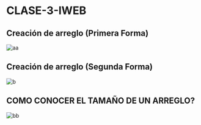 # CLASE-3-IWEB

## Creación de arreglo (Primera Forma)
![aa](https://github.com/SergioABS0813/CLASE-3-IWEB/assets/134556600/edf4f83c-4f57-458a-b751-067fbdd59bf4)

## Creación de arreglo (Segunda Forma)
![b](https://github.com/SergioABS0813/CLASE-3-IWEB/assets/134556600/ab75282e-4a22-47b0-b6e2-7a3a21ea0260)

## COMO CONOCER EL TAMAÑO DE UN ARREGLO?
![bb](https://github.com/SergioABS0813/CLASE-3-IWEB/assets/134556600/fde56f2f-57fc-49b8-a04f-fe55756b3024)
